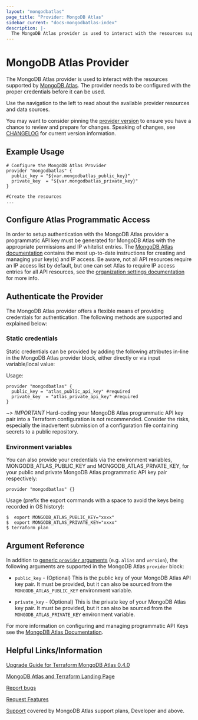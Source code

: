 ```yaml
---
layout: "mongodbatlas"
page_title: "Provider: MongoDB Atlas"
sidebar_current: "docs-mongodbatlas-index"
description: |-
  The MongoDB Atlas provider is used to interact with the resources supported by MongoDB Atlas. The provider needs to be configured with the proper credentials before it can be used.
---
```


# MongoDB Atlas Provider

The MongoDB Atlas provider is used to interact with the resources supported by [MongoDB Atlas](https://www.mongodb.com/cloud/atlas). The provider needs to be configured with the proper credentials before it can be used.

Use the navigation to the left to read about the available provider resources and data sources.

You may want to consider pinning the [provider version](https://www.terraform.io/docs/configuration/providers.html#provider-versions) to ensure you have a chance to review and prepare for changes.   Speaking of changes, see [CHANGELOG](https://github.com/mongodb/terraform-provider-mongodbatlas/blob/master/CHANGELOG.md) for current version information.  

## Example Usage

```hcl
# Configure the MongoDB Atlas Provider
provider "mongodbatlas" {
  public_key = "${var.mongodbatlas_public_key}"
  private_key  = "${var.mongodbatlas_private_key}"
}

#Create the resources
...
```

## Configure Atlas Programmatic Access

In order to setup authentication with the MongoDB Atlas provider a programmatic API key must be generated for MongoDB Atlas with the appropriate permissions and IP whitelist entries.   The [MongoDB Atlas documentation](https://docs.atlas.mongodb.com/tutorial/manage-programmatic-access/index.html) contains the most up-to-date instructions for creating and managing your key(s) and IP access.   Be aware, not all API resources require an IP access list by default, but one can set Atlas to require IP access entries for all API resources, see the [organization settings documentation](https://docs.atlas.mongodb.com/tutorial/manage-organization-settings/#require-ip-whitelist-for-public-api) for more info.

## Authenticate the Provider

The MongoDB Atlas provider offers a flexible means of providing credentials for authentication. The following methods are supported and explained below:

### Static credentials

Static credentials can be provided by adding the following attributes in-line in the MongoDB Atlas provider block, either directly or via input variable/local value:

Usage:

```hcl
provider "mongodbatlas" {
  public_key = "atlas_public_api_key" #required
  private_key  = "atlas_private_api_key" #required
}
```

~> *IMPORTANT* Hard-coding your MongoDB Atlas programmatic API key pair into a Terraform configuration is not recommended.  Consider the risks, especially the inadvertent submission of a configuration file containing secrets to a public repository.

### Environment variables

You can also provide your credentials via the environment variables, MONGODB_ATLAS_PUBLIC_KEY and MONGODB_ATLAS_PRIVATE_KEY, for your public and private MongoDB Atlas programmatic API key pair respectively:

```hcl
provider "mongodbatlas" {}
```

Usage (prefix the export commands with a space to avoid the keys being recorded in OS history):

```shell
$  export MONGODB_ATLAS_PUBLIC_KEY="xxxx"
$  export MONGODB_ATLAS_PRIVATE_KEY="xxxx"
$ terraform plan
```

## Argument Reference

In addition to [generic `provider`
arguments](https://www.terraform.io/docs/configuration/providers.html) (e.g.
`alias` and `version`), the following arguments are supported in the MongoDB
Atlas `provider` block:

* `public_key` - (Optional) This is the public key of your MongoDB Atlas API key pair. It must be
  provided, but it can also be sourced from the `MONGODB_ATLAS_PUBLIC_KEY`
  environment variable.

* `private_key` - (Optional) This is the private key of your MongoDB Atlas key pair. It must be
  provided, but it can also be sourced from the `MONGODB_ATLAS_PRIVATE_KEY`
  environment variable.

For more information on configuring and managing programmatic API Keys see the [MongoDB Atlas Documentation](https://docs.atlas.mongodb.com/tutorial/manage-programmatic-access/index.html).

## Helpful Links/Information

[Upgrade Guide for Terraform MongoDB Atlas 0.4.0](https://www.mongodb.com/blog/post/upgrade-guide-for-terraform-mongodb-atlas-040)

[MongoDB Atlas and Terraform Landing Page](https://www.mongodb.com/atlas/terraform)

[Report bugs](https://github.com/mongodb/terraform-provider-mongodbatlas/issues)

[Request Features](https://feedback.mongodb.com/forums/924145-atlas?category_id=370723)

[Support](https://docs.atlas.mongodb.com/support/) covered by MongoDB Atlas support plans, Developer and above.
